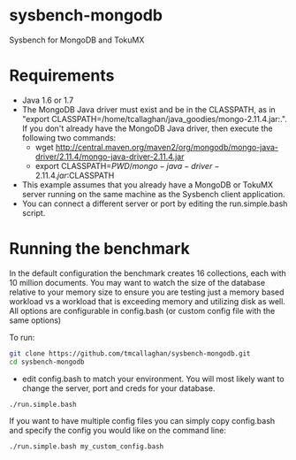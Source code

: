 sysbench-mongodb
================

Sysbench for MongoDB and TokuMX


Requirements
=====================

* Java 1.6 or 1.7
* The MongoDB Java driver must exist and be in the CLASSPATH, as in "export CLASSPATH=/home/tcallaghan/java_goodies/mongo-2.11.4.jar:.". If you don't already have the MongoDB Java driver, then execute the following two commands:
    * wget http://central.maven.org/maven2/org/mongodb/mongo-java-driver/2.11.4/mongo-java-driver-2.11.4.jar
    * export CLASSPATH=$PWD/mongo-java-driver-2.11.4.jar:$CLASSPATH
* This example assumes that you already have a MongoDB or TokuMX server running on the same machine as the Sysbench client application.
* You can connect a different server or port by editing the run.simple.bash script.


Running the benchmark
=====================

In the default configuration the benchmark creates 16 collections, each with 10 million documents. You may want to watch the size of the database relative to your memory size to ensure you are testing just a memory based workload vs a workload that is exceeding memory and utilizing disk as well. All options are configurable in config.bash (or custom config file with the same options)

To run:

```bash
git clone https://github.com/tmcallaghan/sysbench-mongodb.git
cd sysbench-mongodb

```

* edit config.bash to match your environment. You will most likely want to change the server, port and creds for your database.

```bash
./run.simple.bash

```

If you want to have multiple config files you can simply copy config.bash and specify the config you would like on the command line:

```bash
./run.simple.bash my_custom_config.bash

```
